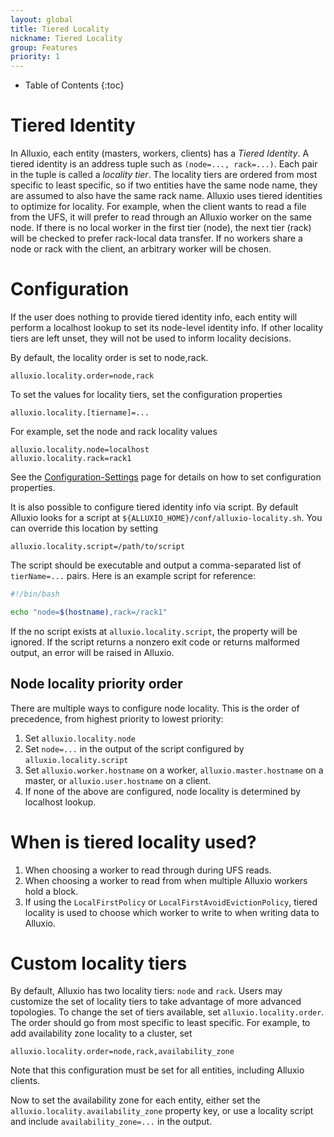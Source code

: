 ```yaml
---
layout: global
title: Tiered Locality
nickname: Tiered Locality
group: Features
priority: 1
---
```


* Table of Contents
{:toc}

# Tiered Identity

In Alluxio, each entity (masters, workers, clients) has a *Tiered Identity*. A tiered
identity is an address tuple such as `(node=..., rack=...)`. Each pair in the tuple is called
a *locality tier*. The locality tiers are ordered from most specific to least specific, so if
two entities have the same node name, they are assumed to also have the same rack name. Alluxio
uses tiered identities to optimize for locality. For example, when the client wants to read a
file from the UFS, it will prefer to read through an Alluxio worker on the same node. 
If there is no local worker in the first tier (node), the next tier (rack) will be checked 
to prefer rack-local data transfer. If no workers share a node or rack with the client, an
arbitrary worker will be chosen.

# Configuration

If the user does nothing to provide tiered identity info, each entity will
perform a localhost lookup to set its node-level identity info. If other locality tiers
are left unset, they will not be used to inform locality decisions. 

By default, the locality order is set to node,rack.

```
alluxio.locality.order=node,rack
```

To set the values for locality tiers, set the configuration properties

```
alluxio.locality.[tiername]=...
```

For example, set the node and rack locality values

```
alluxio.locality.node=localhost
alluxio.locality.rack=rack1
```

See the [Configuration-Settings](Configuration-Settings.html) page for details on how
to set configuration properties.

It is also possible to configure tiered identity info via script. By default Alluxio looks
for a script at `${ALLUXIO_HOME}/conf/alluxio-locality.sh`. You can override this location
by setting

```
alluxio.locality.script=/path/to/script
```

The script should be executable and output a comma-separated list of `tierName=...`
pairs. Here is an example script for reference:

```bash
#!/bin/bash

echo "node=$(hostname),rack=/rack1"
```

If the no script exists at `alluxio.locality.script`, the property will be ignored. If
the script returns a nonzero exit code or returns malformed output, an error will be
raised in Alluxio.

## Node locality priority order

There are multiple ways to configure node locality. This is the order of precedence,
from highest priority to lowest priority:

1. Set `alluxio.locality.node`
1. Set `node=...` in the output of the script configured by `alluxio.locality.script`
1. Set `alluxio.worker.hostname` on a worker, `alluxio.master.hostname` on a master, or
`alluxio.user.hostname` on a client.
1. If none of the above are configured, node locality is determined by localhost lookup.

# When is tiered locality used?

1. When choosing a worker to read through during UFS reads.
1. When choosing a worker to read from when multiple Alluxio workers hold a block.
1. If using the `LocalFirstPolicy` or `LocalFirstAvoidEvictionPolicy`, tiered locality is
used to choose which worker to write to when writing data to Alluxio.

# Custom locality tiers

By default, Alluxio has two locality tiers: `node` and `rack`. Users may customize the
set of locality tiers to take advantage of more advanced topologies. To change the set
of tiers available, set `alluxio.locality.order`. The order should go from most specific
to least specific. For example, to add availability zone locality to a cluster, set

```
alluxio.locality.order=node,rack,availability_zone
```

Note that this configuration must be set for all entities, including Alluxio clients.

Now to set the availability zone for each entity, either set the
`alluxio.locality.availability_zone` property key, or use a locality script and include
`availability_zone=...` in the output.

